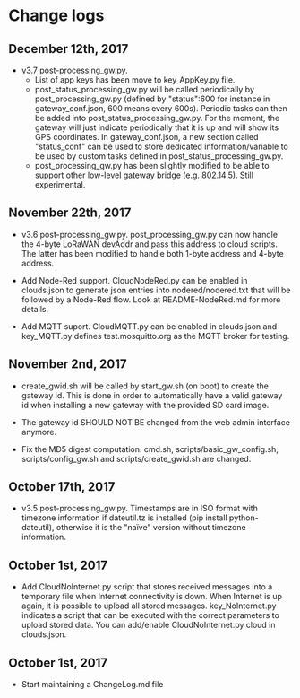 Change logs
===========

December 12th, 2017
-------------------

- v3.7 post-processing_gw.py. 
	* List of app keys has been move to key_AppKey.py file. 
	* post_status_processing_gw.py will be called periodically by post_processing_gw.py (defined by "status":600 for instance in gateway_conf.json, 600 means every 600s). Periodic tasks can then be added into post_status_processing_gw.py. For the moment, the gateway will just indicate periodically that it is up and will show its GPS coordinates. In gateway_conf.json, a new section called "status_conf" can be used to store dedicated information/variable to be used by custom tasks defined in post_status_processing_gw.py.
	* post_processing_gw.py has been slightly modified to be able to support other low-level gateway bridge (e.g. 802.14.5). Still experimental.
	
November 22th, 2017
-------------------

- v3.6 post-processing_gw.py. post_processing_gw.py can now handle the 4-byte LoRaWAN devAddr and pass this address to cloud scripts. The latter has been modified to handle both 1-byte address and 4-byte address. 

- Add Node-Red support. CloudNodeRed.py can be enabled in clouds.json to generate json entries into nodered/nodered.txt that will be followed by a Node-Red flow. Look at README-NodeRed.md for more details.

- Add MQTT suport. CloudMQTT.py can be enabled in clouds.json and key_MQTT.py defines test.mosquitto.org as the MQTT broker for testing.

November 2nd, 2017
------------------

- create_gwid.sh will be called by start_gw.sh (on boot) to create the gateway id. This is done in order to automatically have a valid gateway id when installing a new gateway with the provided SD card image.

- The gateway id SHOULD NOT BE changed from the web admin interface anymore.

- Fix the MD5 digest computation. cmd.sh, scripts/basic_gw_config.sh, scripts/config_gw.sh and scripts/create_gwid.sh are changed.

October 17th, 2017
------------------

- v3.5 post-processing_gw.py. Timestamps are in ISO format with timezone information if dateutil.tz is installed (pip install python-dateutil), otherwise it is the "naïve" version without timezone information.

October 1st, 2017
-----------------

- Add CloudNoInternet.py script that stores received messages into a temporary file when Internet connectivity is down. When Internet is up again, it is possible to upload all stored messages. key_NoInternet.py indicates a script that can be executed with the correct parameters to upload stored data. You can add/enable CloudNoInternet.py cloud in clouds.json.

October 1st, 2017
-----------------

- Start maintaining a ChangeLog.md file





